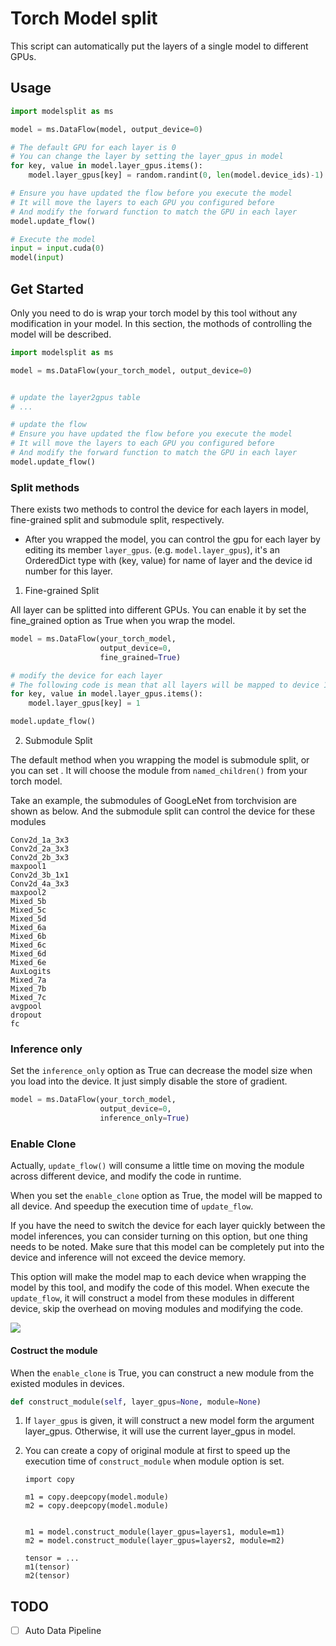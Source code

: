 # Torch Model split

This script can automatically put the layers of a single model to different GPUs.

## Usage

```python
import modelsplit as ms

model = ms.DataFlow(model, output_device=0)

# The default GPU for each layer is 0
# You can change the layer by setting the layer_gpus in model
for key, value in model.layer_gpus.items():
    model.layer_gpus[key] = random.randint(0, len(model.device_ids)-1) # random

# Ensure you have updated the flow before you execute the model
# It will move the layers to each GPU you configured before
# And modify the forward function to match the GPU in each layer
model.update_flow()

# Execute the model
input = input.cuda(0)
model(input)
```

## Get Started

Only you need to do is wrap your torch model by this tool without any modification in your model. In this section, the mothods of controlling the model will be described.
```python
import modelsplit as ms

model = ms.DataFlow(your_torch_model, output_device=0)


# update the layer2gpus table
# ...

# update the flow
# Ensure you have updated the flow before you execute the model
# It will move the layers to each GPU you configured before
# And modify the forward function to match the GPU in each layer
model.update_flow()
```

### Split methods

There exists two methods to control the device for each layers in model, fine-grained split and submodule split, respectively.

* After you wrapped the model, you can control the gpu for each layer by editing its member `layer_gpus`. (e.g. `model.layer_gpus`), it's an OrderedDict type with (key, value) for name of layer and the device id number for this layer.

1. Fine-grained Split

All layer can be splitted into different GPUs. You can enable it by set the fine_grained option as True when you wrap the model.

```python
model = ms.DataFlow(your_torch_model,
                    output_device=0,
                    fine_grained=True)

# modify the device for each layer
# The following code is mean that all layers will be mapped to device 1
for key, value in model.layer_gpus.items():
    model.layer_gpus[key] = 1

model.update_flow()
```

2. Submodule Split

The default method when you wrapping the model is submodule split, or you can set . It will choose the module from `named_children()` from your torch model.

Take an example, the submodules of GoogLeNet from torchvision are shown as below. And the submodule split can control the device for these modules

```
Conv2d_1a_3x3
Conv2d_2a_3x3
Conv2d_2b_3x3
maxpool1
Conv2d_3b_1x1
Conv2d_4a_3x3
maxpool2
Mixed_5b
Mixed_5c
Mixed_5d
Mixed_6a
Mixed_6b
Mixed_6c
Mixed_6d
Mixed_6e
AuxLogits
Mixed_7a
Mixed_7b
Mixed_7c
avgpool
dropout
fc
```

### Inference only

Set the `inference_only` option as True can decrease the model size when you load into the device. It just simply disable the store of gradient.

```python
model = ms.DataFlow(your_torch_model,
                    output_device=0,
                    inference_only=True)
```

### Enable Clone

Actually, `update_flow()` will consume a little time on moving the module across different device, and modify the code in runtime.

When you set the `enable_clone` option as True, the model will be mapped to all device. And speedup the execution time of `update_flow`.

If you have the need to switch the device for each layer quickly between the model inferences, you can consider turning on this option, but one thing needs to be noted. Make sure that this model can be completely put into the device and inference will not exceed the device memory.

This option will make the model map to each device when wrapping the model by this tool, and modify the code of this model. When execute the `update_flow`, it will construct a model from these modules in different device, skip the overhead on moving modules and modifying the code.


![](https://i.imgur.com/v4RGcOE.png)

#### Costruct the module

When the `enable_clone` is True, you can construct a new module from the existed modules in devices.

```python
def construct_module(self, layer_gpus=None, module=None)
```

1. If `layer_gpus` is given, it will construct a new model form the argument layer_gpus. Otherwise, it will use the current layer_gpus in model.

2. You can create a copy of original module at first to speed up the execution time of `construct_module` when module option is set.

    ```pyyhon
    import copy

    m1 = copy.deepcopy(model.module)
    m2 = copy.deepcopy(model.module)


    m1 = model.construct_module(layer_gpus=layers1, module=m1)
    m2 = model.construct_module(layer_gpus=layers2, module=m2)

    tensor = ...
    m1(tensor)
    m2(tensor)
    ```

## TODO

- [ ]  Auto Data Pipeline
